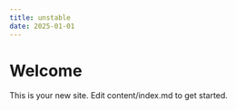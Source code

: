 ```yaml
---
title: unstable
date: 2025-01-01
---
```


# Welcome

This is your new site. Edit content/index.md to get started.

